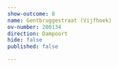 ```yaml
---
show-outcome: 8
name: Gentbruggestraat (Vijfhoek)
ov-number: 200134
direction: Dampoort
hide: false
published: false

---
```

